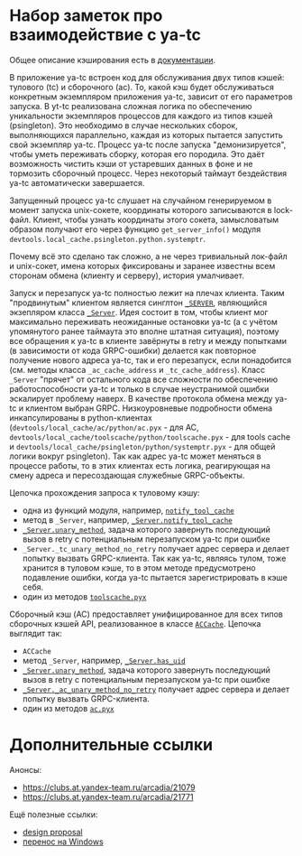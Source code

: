 # Набор заметок про взаимодействие с ya-tc

Общее описание кэширования есть в [документации](https://docs.yandex-team.ru/ya-make/general/how_it_works#build_caches).

В приложение ya-tc встроен код для обслуживания двух типов кэшей: тулового (tc) и сборочного (ac). То, какой кэш будет обслуживаться конкретным экземпляром приложения ya-tc, зависит от его параметров запуска. В yt-tc реализована сложная логика по обеспечению уникальности экземпляров процессов для каждого из типов кэшей (psingleton). Это необходимо в случае нескольких сборок, выполняющихся параллельно, каждая из которых пытается запустить свой экземпляр ya-tc. Процесс ya-tc после запуска "демонизируется", чтобы уметь переживать сборку, которая его породила. Это даёт возможность чистить кэши от устаревших данных в фоне и не тормозить сборочный процесс. Через некоторый таймаут бездействия ya-tc автоматически завершается.

Запущенный процесс ya-tc слушает на случайном генерируемом в момент запуска unix-сокете, координаты которого записываются в lock-файл. Клиент, чтобы узнать координаты этого сокета, замысловатым образом получают его через функцию
`get_server_info()` модуля `devtools.local_cache.psingleton.python.systemptr`.

Почему всё это сделано так сложно, а не через тривиальный лок-файл и unix-сокет, имена которых фиксированы и заранее известны всем сторонам обмена (клиенту и серверу), история умалчивает.

Запуск и перезапуск ya-tc полностью лежит на плечах клиента. Таким "продвинутым" клиентом является синглтон [`_SERVER`](https://a.yandex-team.ru/arcadia/devtools/ya/yalibrary/toolscache/__init__.py?rev=r14545317#L710), являющийся экзепляром класса [`_Server`](https://a.yandex-team.ru/arcadia/devtools/ya/yalibrary/toolscache/__init__.py?rev=r14545317#L102). Идея состоит в том, чтобы клиент мог максимально переживать неожиданные остановки ya-tc (а с учётом упомянутого ранее таймаута это вполне штатная ситуация), поэтому все обращения к ya-tc в клиенте завёрнуты в retry и между попытками (в зависимости от кода GRPC-ошибки) делается как повторное получение нового адреса ya-tc, так и его перезапуск, если понадобится (см. методы класса `_ac_cache_address` и `_tc_cache_address`). Класс `_Server` "прячет" от остального кода все сложности по обеспечению работоспособности ya-tc и только в случае неустранимой ошибки эскалирует проблему наверх.
В качестве протокола обмена между ya-tc и клиентом выбран GRPC. Низкоуровневые подробности обмена инкапсулированы в python-клиентах (`devtools/local_cache/ac/python/ac.pyx` - для AC, `devtools/local_cache/toolscache/python/toolscache.pyx` - для tools cache и `devtools/local_cache/psingleton/python/systemptr.pyx` - для общей логики вокруг psingleton). Так как адрес ya-tc может меняться в процессе работы, то в этих клиентах есть логика, реагирующая на смену адреса и пересоздающая служебные GRPC-объекты.

Цепочка прохождения запроса к туловому кэшу:
- одна из функций модуля, например, [`notify_tool_cache`](https://a.yandex-team.ru/arcadia/devtools/ya/yalibrary/toolscache/__init__.py?rev=r14545317#L731)
- метод в `_Server`, например, [`_Server.notify_tool_cache`](https://a.yandex-team.ru/arcadia/devtools/ya/yalibrary/toolscache/__init__.py?rev=r14545317#L575)
- [`_Server.unary_method`](https://a.yandex-team.ru/arcadia/devtools/ya/yalibrary/toolscache/__init__.py?rev=r14545317#L565), задача которого завернуть последующий вызов в retry с потенциальным перезапуском ya-tc при ошибке
- `_Server._tc_unary_method_no_retry` получает адрес сервера и делает попытку вызвать GRPC-клиента. Так как ya-tc, являясь тулом, тоже хранится в туловом кэше, то в этом методе предусмотрено подавление ошибки, когда ya-tc пытается зарегистрировать в кэше себя.
- один из методов [`toolscache.pyx`](https://a.yandex-team.ru/arcadia/devtools/local_cache/toolscache/python/toolscache.pyx)

Сборочный кэш (AC) предоставляет унифицированное для всех типов сборочных кэшей API, реализованное в классе [`ACCache`](https://a.yandex-team.ru/arcadia/devtools/ya/yalibrary/toolscache/__init__.py?rev=r14545317#L803). Цепочка выглядит так:
- `ACCache`
- метод `_Server`, например, [`_Server.has_uid`](https://a.yandex-team.ru/arcadia/devtools/ya/yalibrary/toolscache/__init__.py?rev=r14545317#L627)
- [`_Server.unary_method`](https://a.yandex-team.ru/arcadia/devtools/ya/yalibrary/toolscache/__init__.py?rev=r14545317#L565), задача которого завернуть последующий вызов в retry с потенциальным перезапуском ya-tc при ошибке
- [`_Server._ac_unary_method_no_retry`](https://a.yandex-team.ru/arcadia/devtools/ya/yalibrary/toolscache/__init__.py?rev=r14545317#L515) получает адрес сервера и делает попытку вызвать GRPC-клиента.
- один из методов [`ac.pyx`](https://a.yandex-team.ru/arcadia/devtools/local_cache/ac/python/ac.pyx)

# Дополнительные ссылки
Анонсы:
- https://clubs.at.yandex-team.ru/arcadia/21079
- https://clubs.at.yandex-team.ru/arcadia/21771

Ещё полезные ссылки:
- [design proposal](https://a.yandex-team.ru/arcadia/devtools/proposals/designs/2019-06-14-local_cache.md)
- [перенос на Windows](https://wiki.yandex-team.ru/users/dvshkurko/perenos-na-windows/)